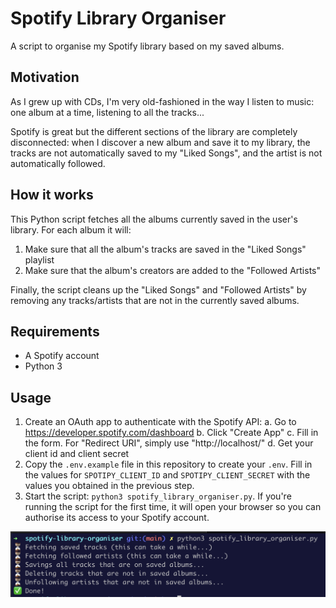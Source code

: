 # Spotify Library Organiser

A script to organise my Spotify library based on my saved albums.

## Motivation

As I grew up with CDs, I'm very old-fashioned in the way I listen to music: one album at a time, listening to all the tracks...

Spotify is great but the different sections of the library are completely disconnected: when I discover a new album and save it to my library, the tracks are not automatically saved to my "Liked Songs", and the artist is not automatically followed.

## How it works

This Python script fetches all the albums currently saved in the user's library. For each album it will:

1. Make sure that all the album's tracks are saved in the "Liked Songs" playlist
2. Make sure that the album's creators are added to the "Followed Artists"

Finally, the script cleans up the "Liked Songs" and "Followed Artists" by removing any tracks/artists that are not in the currently saved albums.

## Requirements

- A Spotify account
- Python 3

## Usage

1. Create an OAuth app to authenticate with the Spotify API:
   a. Go to https://developer.spotify.com/dashboard
   b. Click "Create App"
   c. Fill in the form. For "Redirect URI", simply use "http://localhost/"
   d. Get your client id and client secret
2. Copy the `.env.example` file in this repository to create your `.env`. Fill in the values for `SPOTIPY_CLIENT_ID` and `SPOTIPY_CLIENT_SECRET` with the values you obtained in the previous step.
3. Start the script: `python3 spotify_library_organiser.py`. If you're running the script for the first time, it will open your browser so you can authorise its access to your Spotify account.

![Example usage](./example-usage.png)
